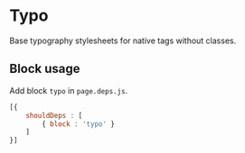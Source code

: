 # Typo

Base typography stylesheets for native tags without classes.

## Block usage

Add block `typo` in `page.deps.js`.

``` js
[{
    shouldDeps : [
        { block : 'typo' }
    ]
}]
```
